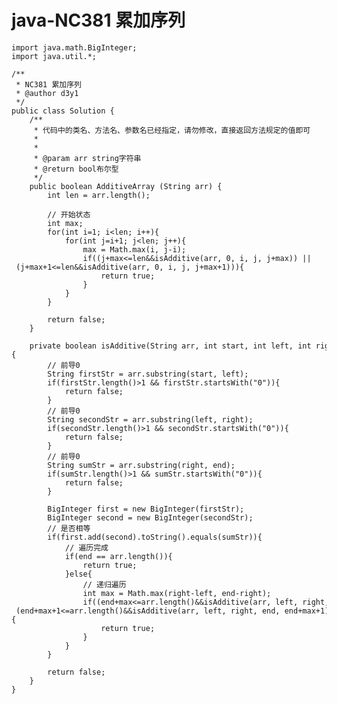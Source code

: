 # java-NC381 累加序列


    import java.math.BigInteger;
    import java.util.*;
    
    /**
     * NC381 累加序列
     * @author d3y1
     */
    public class Solution {
        /**
         * 代码中的类名、方法名、参数名已经指定，请勿修改，直接返回方法规定的值即可
         *
         *
         * @param arr string字符串 
         * @return bool布尔型
         */
        public boolean AdditiveArray (String arr) {
            int len = arr.length();
    
            // 开始状态
            int max;
            for(int i=1; i<len; i++){
                for(int j=i+1; j<len; j++){
                    max = Math.max(i, j-i);
                    if((j+max<=len&&isAdditive(arr, 0, i, j, j+max)) || (j+max+1<=len&&isAdditive(arr, 0, i, j, j+max+1))){
                        return true;
                    }
                }
            }
    
            return false;
        }
    
        private boolean isAdditive(String arr, int start, int left, int right, int end){
            // 前导0
            String firstStr = arr.substring(start, left);
            if(firstStr.length()>1 && firstStr.startsWith("0")){
                return false;
            }
            // 前导0
            String secondStr = arr.substring(left, right);
            if(secondStr.length()>1 && secondStr.startsWith("0")){
                return false;
            }
            // 前导0
            String sumStr = arr.substring(right, end);
            if(sumStr.length()>1 && sumStr.startsWith("0")){
                return false;
            }
    
            BigInteger first = new BigInteger(firstStr);
            BigInteger second = new BigInteger(secondStr);
            // 是否相等
            if(first.add(second).toString().equals(sumStr)){
                // 遍历完成
                if(end == arr.length()){
                    return true;
                }else{
                    // 递归遍历
                    int max = Math.max(right-left, end-right);
                    if((end+max<=arr.length()&&isAdditive(arr, left, right, end, end+max)) || (end+max+1<=arr.length()&&isAdditive(arr, left, right, end, end+max+1))){
                        return true;
                    }
                }
            }
    
            return false;
        }
    }

  


